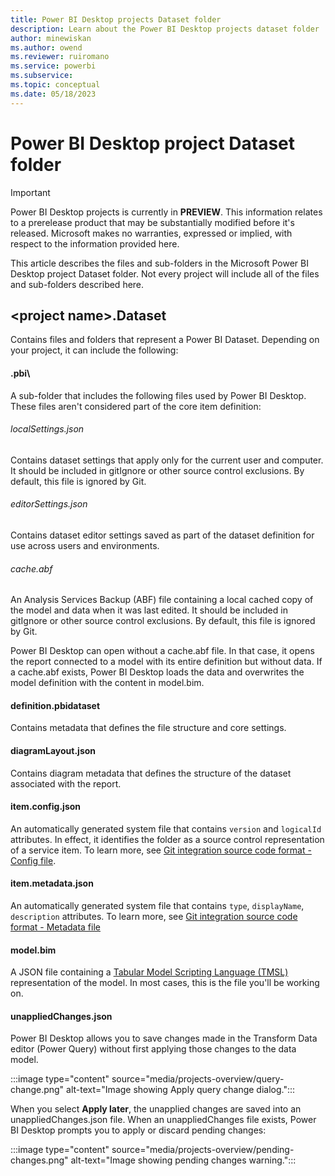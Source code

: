 ```yaml
---
title: Power BI Desktop projects Dataset folder
description: Learn about the Power BI Desktop projects dataset folder
author: minewiskan
ms.author: owend
ms.reviewer: ruiromano
ms.service: powerbi
ms.subservice:
ms.topic: conceptual
ms.date: 05/18/2023
---
```


# Power BI Desktop project Dataset folder

> [!IMPORTANT]
> Power BI Desktop projects is currently in **PREVIEW**. This information relates to a prerelease product that may be substantially modified before it's released. Microsoft makes no warranties, expressed or implied, with respect to the information provided here.

This article describes the files and sub-folders in the Microsoft Power BI Desktop project Dataset folder. Not every project will include all of the files and sub-folders described here.

## \<project name>.Dataset

Contains files and folders that represent a Power BI Dataset. Depending on your project, it can include the following:

#### .pbi\

A sub-folder that includes the following files used by Power BI Desktop. These files aren't considered part of the core item definition:

###### localSettings.json

Contains dataset settings that apply only for the current user and computer. It should be included in gitIgnore or other source control exclusions. By default, this file is ignored by Git.

###### editorSettings.json

Contains dataset editor settings saved as part of the dataset definition for use across users and environments.

###### cache.abf

An Analysis Services Backup (ABF) file containing a local cached copy of the model and data when it was last edited. It should be included in gitIgnore or other source control exclusions. By default, this file is ignored by Git.

Power BI Desktop can open without a cache.abf file. In that case, it opens the report connected to a model with its entire definition but without data. If a cache.abf exists, Power BI Desktop loads the data and overwrites the model definition with the content in model.bim.

#### definition.pbidataset

Contains metadata that defines the file structure and core settings.

#### diagramLayout.json

Contains diagram metadata that defines the structure of the dataset associated with the report.  

#### item.config.json

An automatically generated system file that contains `version` and `logicalId` attributes. In effect, it identifies the folder as a source control representation of a service item. To learn more, see [Git integration source code format - Config file](/fabric/cicd/git-integration/source-code-format#config-file).

#### item.metadata.json

An automatically generated system file that contains `type`, `displayName`, `description` attributes. To learn more, see [Git integration source code format - Metadata file](/fabric/cicd/git-integration/source-code-format#metadata-file)

#### model.bim

A JSON file containing a [Tabular Model Scripting Language (TMSL)](/analysis-services/tmsl/tabular-model-scripting-language-tmsl-reference?view=power-bi-premium-current&preserve-view=true) representation of the model. In most cases, this is the file you'll be working on.

#### unappliedChanges.json

Power BI Desktop allows you to save changes made in the Transform Data editor (Power Query) without first applying those changes to the data model.

:::image type="content" source="media/projects-overview/query-change.png" alt-text="Image showing Apply query change dialog.":::

When you select **Apply later**, the unapplied changes are saved into an unappliedChanges.json file. When an unappliedChanges file exists, Power BI Desktop prompts you to apply or discard pending changes:

:::image type="content" source="media/projects-overview/pending-changes.png" alt-text="Image showing pending changes warning.":::